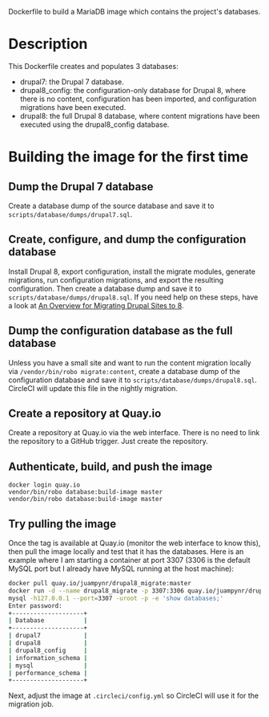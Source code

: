 Dockerfile to build a MariaDB image which contains the project's databases.

# Description

This Dockerfile creates and populates 3 databases:

* drupal7: the Drupal 7 database.
* drupal8_config: the configuration-only database for Drupal 8, where there is no content, configuration has been
  imported, and configuration migrations have been executed.
* drupal8: the full Drupal 8 database, where content migrations have been executed using the drupal8_config database. 

# Building the image for the first time

## Dump the Drupal 7 database
Create a database dump of the source database and save it to `scripts/database/dumps/drupal7.sql`.

## Create, configure, and dump the configuration database
Install Drupal 8, export configuration, install the migrate modules, generate migrations, 
run configuration migrations, and export the resulting configuration. Then create a database
dump and save it to `scripts/database/dumps/drupal8.sql`. If you need help on these steps,
have a look at [An Overview for Migrating Drupal Sites to 8](https://www.lullabot.com/articles/overview-migrating-drupal-sites-8).

## Dump the configuration database as the full database
Unless you have a small site and want to run the content migration locally
via `/vendor/bin/robo migrate:content`, create a database dump of the
configuration database and save it to `scripts/database/dumps/drupal8.sql`. CircleCI
will update this file in the nightly migration. 

## Create a repository at Quay.io

Create a repository at Quay.io via the web interface. There is no need to link the repository to a GitHub trigger.
Just create the repository.

## Authenticate, build, and push the image

```
docker login quay.io
vendor/bin/robo database:build-image master
vendor/bin/robo database:build-image master
```

## Try pulling the image

Once the tag is available at Quay.io (monitor the web interface to know this), then pull the image locally
and test that it has the databases. Here is an example where I am starting a container at port 3307 (3306
is the default MySQL port but I already have MySQL running at the host machine):

```bash
docker pull quay.io/juampynr/drupal8_migrate:master
docker run -d --name drupal8_migrate -p 3307:3306 quay.io/juampynr/drupal8_migrate:master
mysql -h127.0.0.1 --port=3307 -uroot -p -e 'show databases;'
Enter password: 
+--------------------+
| Database           |
+--------------------+
| drupal7            |
| drupal8            |
| drupal8_config     |
| information_schema |
| mysql              |
| performance_schema |
+--------------------+
```

Next, adjust the image at `.circleci/config.yml` so CircleCI will use it for the migration job.
